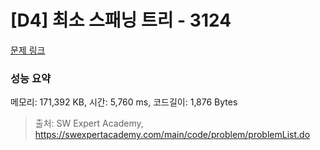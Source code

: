 # [D4] 최소 스패닝 트리 - 3124 

[문제 링크](https://swexpertacademy.com/main/code/problem/problemDetail.do?contestProbId=AV_mSnmKUckDFAWb) 

### 성능 요약

메모리: 171,392 KB, 시간: 5,760 ms, 코드길이: 1,876 Bytes



> 출처: SW Expert Academy, https://swexpertacademy.com/main/code/problem/problemList.do